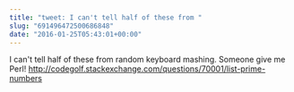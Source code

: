 ```yaml
---
title: "tweet: I can't tell half of these from "
slug: "691496472500686848"
date: "2016-01-25T05:43:01+00:00"
---
```

I can't tell half of these from random keyboard mashing. Someone give me Perl! http://codegolf.stackexchange.com/questions/70001/list-prime-numbers